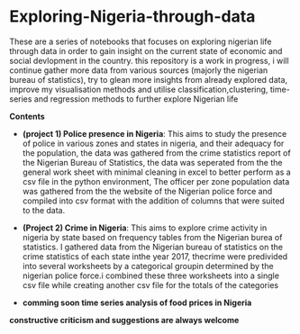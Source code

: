 # Exploring-Nigeria-through-data

These are a series of notebooks that focuses on exploring nigerian life through data in order to gain insight on the current state of economic and social devlopment in the country. this repository is a work in progress, i will continue gather more data from various sources (majorly the nigerian bureau of statistics), try to glean more insights from already explored data, improve my visualisation methods and utilise classification,clustering, time-series and regression methods to further explore Nigerian life

**Contents**
* **(project 1) Police presence in Nigeria**: This aims to study the presence of police in various zones and states in nigeria, and their adequacy for the population, the data was gathered from the crime statistics report of the Nigerian Bureau of Statistics, the data was seperated from the the general work sheet with minimal cleaning in excel to better perform as a csv file in the python environment, The officer per zone population data was gathered from the the website of the Nigerian police force and compiled into csv format with the addition of columns that were suited to the data.

* **(Project 2) Crime in Nigeria**: This aims to explore crime activity in nigeria by state based on frequency tables from the Nigerian burea of statistics. I gathered data from the Nigerian bureau of statistics on the crime statistics of each state inthe year 2017, thecrime were predivided into several worksheets by a categorical groupin determined by the nigerian police force.i combined these three worksheets into a single csv file while creating another csv file for the totals of the categories

* **comming soon time series analysis of food prices in Nigeria**

**constructive criticism and suggestions are always welcome**
